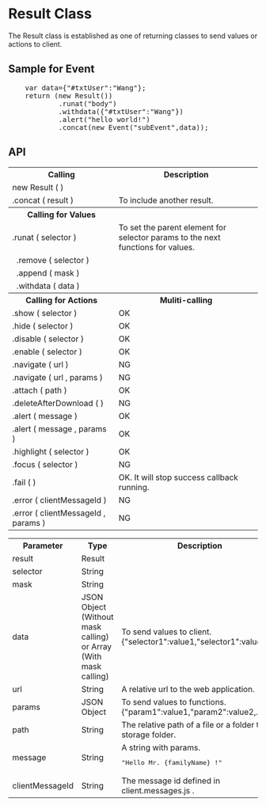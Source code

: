 <H1>Result Class</H1>

The Result class is established as one of returning classes to send values or actions to client.

<h2>Sample for Event</h2>
<pre>
	var data={"#txtUser":"Wang"};
	return (new Result())
			.runat("body")
			.withdata({"#txtUser":"Wang"})
			.alert("hello world!")
			.concat(new Event("subEvent",data));
</pre>

<h2>API</h2>

<table>
<tr><th>Calling</th><th>Description</th></tr>
<tr><td>new Result ( )</td>				<td></td></tr>
<tr><td>.concat ( result )</td>			<td>To include another result.</td></tr>
<tr><th>Calling for Values</th><th></th></tr>
<tr><td>.runat ( selector )</td>		<td>To set the parent element for selector params to the next functions for values.</td></tr>
<tr><td>&nbsp; .remove ( selector )</td><td></td></tr>
<tr><td>&nbsp; .append ( mask )</td>	<td></td></tr>
<tr><td>&nbsp; .withdata ( data )</td>	<td></td></tr>
<tr><th>Calling for Actions</th><th>Muliti-calling</th></tr>
<tr><td>.show ( selector )</td>			<td>OK</td></tr>
<tr><td>.hide ( selector )</td>			<td>OK</td></tr>
<tr><td>.disable ( selector )</td>		<td>OK</td></tr>
<tr><td>.enable ( selector )</td>		<td>OK</td></tr>
<tr><td>.navigate ( url )</td>	<td>NG</td></tr>
<tr><td>.navigate ( url , params )</td>	<td>NG</td></tr>
<tr><td>.attach ( path )</td>			<td>OK</td></tr>
<tr><td>.deleteAfterDownload (  )</td>	<td>NG</td></tr>
<tr><td>.alert ( message )</td><td>OK</td></tr>
<tr><td>.alert ( message , params )</td><td>OK</td></tr>
<tr><td>.highlight ( selector )</td>	<td>OK</td></tr>
<tr><td>.focus ( selector )</td>		<td>NG</td></tr>
<tr><td>.fail (  )</td>					<td>OK. It will stop success callback running.</td></tr>
<tr><td>.error ( clientMessageId )</td><td>NG</td></tr>
<tr><td>.error ( clientMessageId , params )</td><td>NG</td></tr>
</table>

<table>
<tr><th>Parameter</th><th>Type</th><th>Description</th></tr>
<tr><td>result</td><td>Result</td><td></td></tr>
<tr><td>selector</td><td>String</td><td></td></tr>
<tr><td>mask</td><td>String</td><td></td></tr>
<tr><td>data</td><td>JSON Object (Without mask calling) or Array (With mask calling)</td><td>To send values to client.
{"selector1":value1,"selector1":value2,...}</td></tr>
<tr><td>url</td><td>String</td><td>A relative url to the web application.</td></tr>
<tr><td>params</td><td>JSON Object</td><td>
To send values to functions.
{"param1":value1,"param2":value2,...}</td></tr>
<tr><td>path</td><td>String</td><td>The relative path of a file or a folder to the storage folder.</td></tr>
<tr><td>message</td><td>String</td><td>A string with params. <pre>"Hello Mr. {familyName} !"</pre></td></tr>
<tr><td>clientMessageId</td><td>String</td><td>The message id defined in client.messages.js .</td></tr>
</table>
